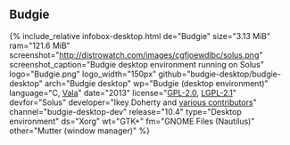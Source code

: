 ## Budgie
{% include_relative infobox-desktop.html de="Budgie" size="3.13 MiB" ram="121.6 MiB" screenshot="http://distrowatch.com/images/cgfjoewdlbc/solus.png" screenshot_caption="Budgie desktop environment running on Solus" logo="Budgie.png" logo_width="150px" github="budgie-desktop/budgie-desktop" arch="Budgie desktop" wp="Budgie (desktop environment)" language="C, <a href='https://en.wikipedia.org/wiki/Vala_(programming_language)' link='_blank'>Vala</a>" date="2013" license="<a href='https://github.com/budgie-desktop/budgie-desktop/blob/master/README.md' link='_blank'>GPL-2.0</a>, <a href='https://github.com/budgie-desktop/budgie-desktop/blob/master/README.md' link='_blank'>LGPL-2.1</a>" devfor="Solus" developer="Ikey Doherty and <a href='https://github.com/budgie-desktop/budgie-desktop/graphs/contributors' link='_blank'>various contributors</a>" channel="budgie-desktop-dev" release="10.4" type="Desktop environment" ds="Xorg" wt="GTK+" fm="GNOME Files (Nautilus)" other="Mutter (window manager)" %}
